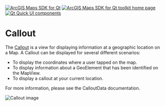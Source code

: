 [![ArcGIS Maps SDK for Qt](https://img.shields.io/badge/ArcGIS%20Maps%20SDK%20for%20Qt-0b5394)](https://developers.arcgis.com/qt/) [![ArcGIS Maps SDK for Qt toolkit home page](https://img.shields.io/badge/ArcGIS%20Maps%20SDK%20for%20Qt%20toolkit%20home%20page-ea4d13)](https://github.com/Esri/arcgis-maps-sdk-toolkit-qt) [![Qt Quick UI components](https://img.shields.io/badge/Qt%20Qt%20Quick%20UI%20components-ea4d13)](../../toolkitcpp/)

# Callout

The [Callout](https://developers.arcgis.com/qt/toolkit/api-reference/qml-callout.html) is a view for displaying information at a geographic location on a Map. A Callout can be displayed for several different scenarios:

- To display the coordinates where a user tapped on the map.
- To display information about a GeoElement that has been identified on the MapView.
- To display a callout at your current location.

For more information, please see the CalloutData documentation.

![Callout image](https://developers.arcgis.com/qt/toolkit/api-reference/images/callout.png)